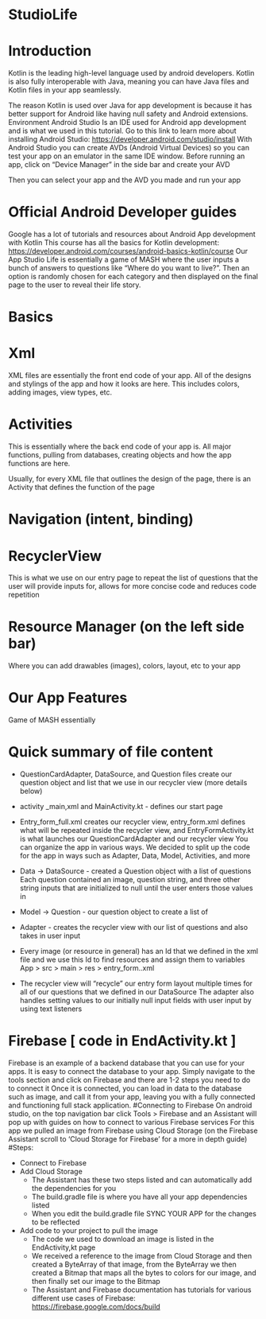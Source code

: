 # StudioLife
# Introduction
Kotlin is the leading high-level language used by android developers. Kotlin is also fully interoperable with Java, meaning you can have Java files and Kotlin files in your app seamlessly.

The reason Kotlin is used over Java for app development is because it has better support for Android like having null safety and Android extensions.
Environment
Android Studio Is an IDE used for Android app development and is what we used in this tutorial.
Go to this link to learn more about installing Android Studio: https://developer.android.com/studio/install
With Android Studio you can create AVDs (Android Virtual Devices) so you can test your app on an emulator in the same IDE window.
Before running an app, click on “Device Manager” in the side bar and create your AVD

Then you can select your app and the AVD you made and run your app

# Official Android Developer guides
Google has a lot of tutorials and resources about Android App development with Kotlin
This course has all the basics for Kotlin development: https://developer.android.com/courses/android-basics-kotlin/course
Our App 
Studio Life is essentially a game of MASH where the user inputs a bunch of answers to questions like “Where do you want to live?”. Then an option is randomly chosen for each category and then displayed on the final page to the user to reveal their life story.
# Basics

# Xml

XML files are essentially the front end code of your app. All of the designs and stylings of the app and how it looks are here. This includes colors, adding images, view types, etc.
# Activities
This is essentially where the back end code of your app is. All major functions, pulling from databases, creating objects and how the app functions are here.

Usually, for every XML file that outlines the design of the page, there is an Activity that defines the function of the page 

# Navigation (intent, binding)

# RecyclerView
This is what we use on our entry page to repeat the list of questions that the user will provide inputs for, allows for more concise code and reduces code repetition

# Resource Manager (on the left side bar)
Where you can add drawables (images), colors, layout, etc to your app

# Our App Features
Game of MASH essentially
# Quick summary of file content
- QuestionCardAdapter, DataSource, and Question files create our question object and list that we use in our recycler view (more details below)
- activity _main,xml and MainActivity.kt - defines our start page
- Entry_form_full.xml creates our recycler view, entry_form.xml defines what will be repeated inside the recycler view, and EntryFormActivity.kt is what launches our QuestionCardAdapter and our recycler view
You can organize the app in various ways. We decided to split up the code for the app in ways such as  Adapter, Data, Model, Activities, and more
- Data -> DataSource  - created a Question object with a list of questions
Each question contained an image, question string, and three other string inputs that are initialized to null until the user enters those values in
- Model -> Question  - our question object to create a list of
- Adapter - creates the recycler view with our list of questions and also takes in user input

- Every image (or resource in general) has an Id that we defined in the xml file and we use this Id to find resources and assign them to variables
App > src > main > res > entry_form..xml

- The recycler view will “recycle” our entry form layout multiple times for all of our questions that we defined in our DataSource
The adapter also handles setting values to our initially null input fields with user input by using text listeners

			
# Firebase [ code in EndActivity.kt ]
	
Firebase is an example of a backend database that you can use for your apps. It is easy to connect the database to your app. Simply navigate to the tools section and click on Firebase and there are 1-2 steps you need to do to connect it
Once it is connected, you can load in data to the database such as image, and call it from your app, leaving you with a fully connected and functioning full stack application.
#Connecting to Firebase
On android studio, on the top navigation bar click Tools > Firebase and an Assistant will pop up with guides on how to connect to various Firebase services
For this app we pulled an image from Firebase using Cloud Storage (on the Firebase Assistant scroll to ‘Cloud Storage for Firebase’ for a more in depth guide)
#Steps:
- Connect to Firebase
- Add Cloud Storage 
  - The Assistant has these two steps listed and can automatically add the dependencies for you
  - The build.gradle file is where you have all your app dependencies listed
  - When you edit the build.gradle file SYNC YOUR APP for the changes to be reflected 
- Add code to your project to pull the image
  - The code we used to download an image is listed in the EndActivity,kt page
  - We received a reference to the image from Cloud Storage and then created a ByteArray of that image, from the ByteArray we then created a Bitmap that maps all the bytes to colors for our image, and then finally set our image to the Bitmap
  - The Assistant and Firebase documentation has tutorials for various different use cases of Firebase: https://firebase.google.com/docs/build


